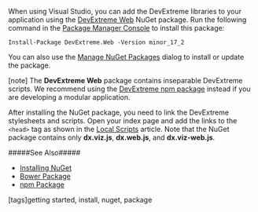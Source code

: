 When using Visual Studio, you can add the DevExtreme libraries to your application using the [DevExtreme Web](https://www.nuget.org/packages/DevExtreme.Web) NuGet package. Run the following command in the [Package Manager Console](https://docs.nuget.org/consume/package-manager-console) to install this package:

    Install-Package DevExtreme.Web -Version minor_17_2

You can also use the [Manage NuGet Packages](https://docs.nuget.org/consume/Package-Manager-Dialog) dialog to install or update the package.

[note] The **DevExtreme Web** package contains inseparable DevExtreme scripts. We recommend using the [DevExtreme npm package](/concepts/00%20Getting%20Started/01%20Installation/20%20npm%20Package.md '/Documentation/Guide/Getting_Started/Installation/npm_Package/') instead if you are developing a modular application.

After installing the NuGet package, you need to link the DevExtreme stylesheets and scripts. Open your index page and add the links to the `<head>` tag as shown in the [Local Scripts](/concepts/00%20Getting%20Started/01%20Installation/01%20Local%20Scripts.md '/Documentation/Guide/Getting_Started/Installation/Local_Scripts') article. Note that the NuGet package contains only **dx.viz.js**, **dx.web.js**, and **dx.viz-web.js**.

#####See Also#####
- [Installing NuGet](https://docs.nuget.org/docs/start-here/installing-nuget)
- [Bower Package](/concepts/00%20Getting%20Started/01%20Installation/15%20Bower%20Package.md '/Documentation/Guide/Getting_Started/Installation/Bower_Package')
- [npm Package](/concepts/00%20Getting%20Started/01%20Installation/20%20npm%20Package.md '/Documentation/Guide/Getting_Started/Installation/npm_Package')

[tags]getting started, install, nuget, package

